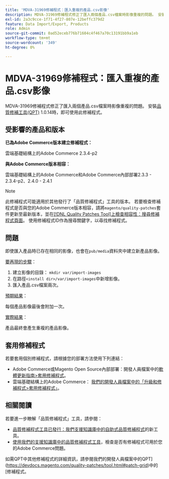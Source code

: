 ```yaml
---
title: 'MDVA-31969修補程式：匯入重複的產品.csv影像'
description: MDVA-31969修補程式修正了匯入兩個產品.csv檔案時影像重複的問題。 安裝[Quality Patches Tool (QPT)](/help/announcements/adobe-commerce-announcements/magento-quality-patches-released-new-tool-to-self-serve-quality-patches.md) 1.0.14時，即可使用此修補程式。
exl-id: 2a3c9cce-1f71-4f27-807e-12beffc379d2
feature: Data Import/Export, Products
role: Admin
source-git-commit: 0ad52eceb776b71604c4f467a70c13191bb9a1eb
workflow-type: tm+mt
source-wordcount: '349'
ht-degree: 0%

---
```


# MDVA-31969修補程式：匯入重複的產品.csv影像

MDVA-31969修補程式修正了匯入兩個產品.csv檔案時影像重複的問題。 安裝[品質修補工具(QPT)](/help/announcements/adobe-commerce-announcements/magento-quality-patches-released-new-tool-to-self-serve-quality-patches.md) 1.0.14時，即可使用此修補程式。

## 受影響的產品和版本

**已為Adobe Commerce版本建立修補程式：**

雲端基礎結構上的Adobe Commerce 2.3.4-p2

**與Adobe Commerce版本相容：**

雲端基礎結構上的Adobe Commerce和Adobe Commerce內部部署2.3.3 - 2.3.4-p2、2.4.0 - 2.4.1

>[!NOTE]
>
>此修補程式可能適用於其他發行了「品質修補程式」工具的版本。 若要檢查修補程式是否與您的Adobe Commerce版本相容，請將`magento/quality-patches`套件更新至最新版本，並在[[!DNL Quality Patches Tool]上檢查相容性：搜尋修補程式頁面](https://devdocs.magento.com/quality-patches/tool.html#patch-grid)。 使用修補程式ID作為搜尋關鍵字，以尋找修補程式。

## 問題

即使匯入產品時已存在相同的影像，也會在`pub/media`資料夾中建立新產品影像。

<u>要再現的步驟</u>：

1. 建立影像的目錄： `mkdir var/import-images`
1. 在路徑`<install dir>/var/import-images`中新增影像。
1. 匯入產品.csv檔案兩次。

<u>預期結果</u>：

每個產品影像最後會附加一次。

<u>實際結果</u>：

產品最終會產生重複的產品影像。

## 套用修補程式

若要套用個別修補程式，請根據您的部署方法使用下列連結：

* Adobe Commerce或Magento Open Source內部部署：開發人員檔案中的[軟體更新指南>套用修補程式](https://devdocs.magento.com/guides/v2.4/comp-mgr/patching/mqp.html)。
* 雲端基礎結構上的Adobe Commerce： [我們的開發人員檔案中的「升級和修補程式>套用修補程式」](https://devdocs.magento.com/cloud/project/project-patch.html)。

## 相關閱讀

若要進一步瞭解「品質修補程式」工具，請參閱：

* [品質修補程式工具已發行：我們支援知識庫中的自助式品質修補程式](/help/announcements/adobe-commerce-announcements/magento-quality-patches-released-new-tool-to-self-serve-quality-patches.md)的新工具。
* [使用我們的支援知識庫中的品質修補程式工具](/help/support-tools/patches-available-in-qpt-tool/check-patch-for-magento-issue-with-magento-quality-patches.md)，檢查是否有修補程式可用於您的Adobe Commerce問題。

如需QPT中其他修補程式的詳細資訊，請參閱我們的開發人員檔案中的QPT](https://devdocs.magento.com/quality-patches/tool.html#patch-grid)中的[修補程式。
